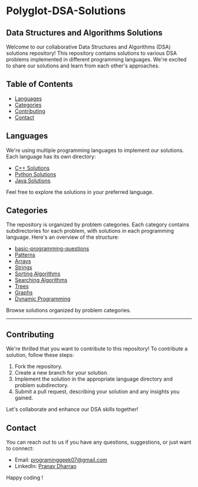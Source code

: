 # Polyglot-DSA-Solutions
## Data Structures and Algorithms Solutions

Welcome to our collaborative Data Structures and Algorithms (DSA) solutions repository! This repository contains solutions to various DSA problems implemented in different programming languages. We're excited to share our solutions and learn from each other's approaches.

## Table of Contents

- [Languages](#languages)
- [Categories](#categories)
- [Contributing](#contributing)
- [Contact](#contact)

## Languages

We're using multiple programming languages to implement our solutions. Each language has its own directory:

- [C++ Solutions](cpp/)
- [Python Solutions](python/)
- [Java Solutions](java/)

Feel free to explore the solutions in your preferred language.

## Categories

The repository is organized by problem categories. Each category contains subdirectories for each problem, with solutions in each programming language. Here's an overview of the structure:

- [basic-programming-questions](#basic-programming-questions)
- [Patterns](#patterns)
- [Arrays](#arrays)
- [Strings](#strings)
- [Sorting Algorithms](#sorting-algorithms)
- [Searching Algorithms](#searching-algorithms)
- [Trees](#trees)
- [Graphs](#graphs)
- [Dynamic Programming](#dynamic-programming)

Browse solutions organized by problem categories.

---

## Contributing

We're thrilled that you want to contribute to this repository! To contribute a solution, follow these steps:

1. Fork the repository.
2. Create a new branch for your solution.
3. Implement the solution in the appropriate language directory and problem subdirectory.
4. Submit a pull request, describing your solution and any insights you gained.

Let's collaborate and enhance our DSA skills together!

## Contact

You can reach out to us if you have any questions, suggestions, or just want to connect:

- Email: programinggeek07@gmail.com
- LinkedIn: [Pranav Dharrao](https://www.linkedin.com/in/pranav-dharrao/)

Happy coding !

